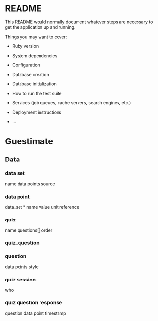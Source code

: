 # README

This README would normally document whatever steps are necessary to get the
application up and running.

Things you may want to cover:

* Ruby version

* System dependencies

* Configuration

* Database creation

* Database initialization

* How to run the test suite

* Services (job queues, cache servers, search engines, etc.)

* Deployment instructions

* ...


# Guestimate

## Data

### data set
name
data points
source

### data point
data_set *
name
value
unit
reference

### quiz
name
questions[]
order

### quiz_question

### question
data points
style

### quiz session
who

### quiz question response
question
data point
timestamp